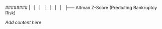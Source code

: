 ######## |   |   |   |   |   |   |   ├── Altman Z-Score (Predicting Bankruptcy Risk)

*Add content here*